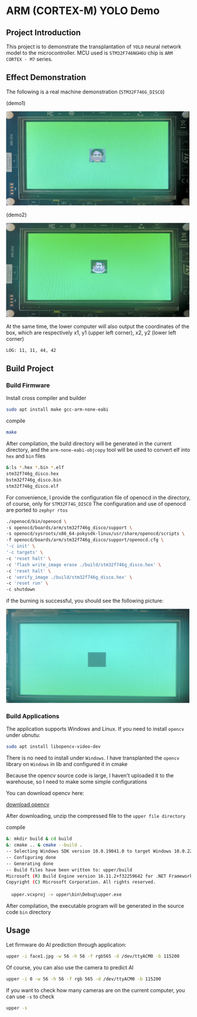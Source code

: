 # ARM (CORTEX-M)  YOLO Demo


## Project Introduction
This project is to demonstrate the transplantation of `YOLO` neural network model to the microcontroller. MCU used is `STM32F746NGH6U` chip is `ARM CORTEX - M7` series.

## Effect Demonstration
The following is a real machine demonstration (`STM32F746G_DISCO`)

(demo1)

<p align="left">
  <img alt="demo" src="./img/1.jpg" width=500 height=256>
</p>

(demo2)

<p align="left">
  <img alt="demo" src="./img/2.jpg"  width=500 height=256>
</p>

At the same time, the lower computer will also output the coordinates of the box, which are respectively x1, y1 (upper left corner), x2, y2 (lower left corner)
```bash
LOG: 11, 11, 44, 42
```

## Build Project
### Build Firmware
Install cross compiler and builder
```bash
sudo apt install make gcc-arm-none-eabi
```
compile
```bash
make
```
After compilation, the build directory will be generated in the current directory, and the `arm-none-eabi-objcopy` tool will be used to convert elf into `hex` and `bin` files
```bash
&:ls *.hex *.bin *.elf
stm32f746g_disco.hex
bstm32f746g_disco.bin
stm32f746g_disco.elf
```
For convenience, I provide the configuration file of openocd in the directory, of course, only for `STM32F74G_DISCO`
The configuration and use of openocd are ported to `zephyr rtos`
```bash
./openocd/bin/openocd \
-s openocd/boards/arm/stm32f746g_disco/support \
-s openocd/sysroots/x86_64-pokysdk-linux/usr/share/openocd/scripts \
-f openocd/boards/arm/stm32f746g_disco/support/openocd.cfg \
'-c init' \
'-c targets' \
-c 'reset halt' \
-c 'flash write_image erase ./build/stm32f746g_disco.hex' \
-c 'reset halt' \
-c 'verify_image ./build/stm32f746g_disco.hex' \
-c 'reset run' \
-c shutdown
```
if the burning is successful, you should see the following picture:
<p align="left">
  <img alt="test" src="./img/test.jpg"  width=500 height=256>
</p>

### Build Applications
The application supports Windows and Linux. If you need to install `opencv` under ubnutu:
```bash
sudo apt install libopencv-video-dev
```
There is no need to install under `Windows`. I have transplanted the `opencv` library on `Windows` in lib and configured it in cmake

Because the opencv source code is large, I haven't uploaded it to the warehouse, so I need to make some simple configurations

You can download opencv here:

[download opencv](https://github.com/beiszhihao/micro-yolo/releases/download/upper_lib/upper_lib.zip)

After downloading, unzip the compressed file to the `upper file directory`

compile
```bash
&: mkdir build & cd build
&: cmake .. & cmake --build .
-- Selecting Windows SDK version 10.0.19041.0 to target Windows 10.0.22000.
-- Configuring done
-- Generating done
-- Build files have been written to: upper/build
Microsoft (R) Build Engine version 16.11.2+f32259642 for .NET Framework
Copyright (C) Microsoft Corporation. All rights reserved.

  upper.vcxproj -> upper\bin\Debug\upper.exe
```
After compilation, the executable program will be generated in the source code `bin` directory

## Usage
Let firmware do AI prediction through application:
```bash
upper -i face1.jpg -w 56 -h 56 -f rgb565 -d /dev/ttyACM0 -b 115200
```
Of course, you can also use the camera to predict AI
```bash
upper -i 0 -w 56 -h 56 -f rgb 565 -d /dev/ttyACM0 -b 115200
```
If you want to check how many cameras are on the current computer, you can use `-s` to check
```bash
upper -s
```
